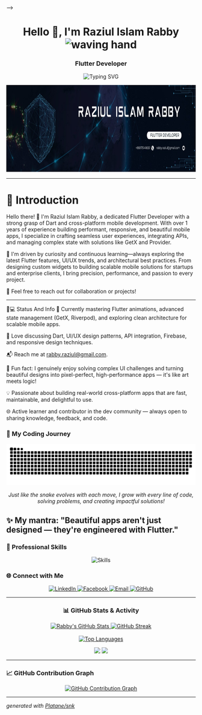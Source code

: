 
-->
<h1 align="center">
  Hello 👋, I'm Raziul Islam Rabby
  <img src="https://media.giphy.com/media/hvRJCLFzcasrR4ia7z/giphy.gif" alt="waving hand" width="30px">
</h1>
<h3 align="center">Flutter Developer</h3>

<p align="center">
  <img src="https://readme-typing-svg.herokuapp.com?font=Roboto&color=%2336BCF7&size=24&center=true&vCenter=true&width=500&height=45&lines=FlutterDveloper+%7C+MobileAppDeveloper;Lifelong+Learner+%26+Problem+Solver" alt="Typing SVG" />
</p>

<img src="https://raw.githubusercontent.com/Rabby-551/Rabby-551/refs/heads/main/cover%20image.jpeg" height="230px">

---

### <h1>🌟 Introduction</h1>
Hello there! 👋 I'm Raziul Islam Rabby, a dedicated Flutter Developer with a strong grasp of Dart and cross-platform mobile development. With over 1 years of experience building performant, responsive, and beautiful mobile apps, I specialize in crafting seamless user experiences, integrating APIs, and managing complex state with solutions like GetX and Provider.

🚀 I'm driven by curiosity and continuous learning—always exploring the latest Flutter features, UI/UX trends, and architectural best practices. From designing custom widgets to building scalable mobile solutions for startups and enterprise clients, I bring precision, performance, and passion to every project.

📱 Feel free to reach out for collaboration or projects!

---

🧑💻 Status And Info
🌱 Currently mastering Flutter animations, advanced state management (GetX, Riverpod), and exploring clean architecture for scalable mobile apps.

💬 Love discussing Dart, UI/UX design patterns, API integration, Firebase, and responsive design techniques.

📬 Reach me at rabby.raziul@gmail.com.

🎯 Fun fact: I genuinely enjoy solving complex UI challenges and turning beautiful designs into pixel-perfect, high-performance apps — it's like art meets logic!

💡 Passionate about building real-world cross-platform apps that are fast, maintainable, and delightful to use.

🌐 Active learner and contributor in the dev community — always open to sharing knowledge, feedback, and code.

### 🐍 My Coding Journey
<picture>
  <source media="(prefers-color-scheme: dark)" srcset="https://raw.githubusercontent.com/platane/platane/output/github-contribution-grid-snake-dark.svg">
  <source media="(prefers-color-scheme: light)" srcset="https://raw.githubusercontent.com/platane/platane/output/github-contribution-grid-snake.svg">
  <img alt="github contribution grid snake animation" src="https://raw.githubusercontent.com/platane/platane/output/github-contribution-grid-snake.svg">
</picture>
<p align="center">
  <em>
    Just like the snake evolves with each move, I grow with every line of code, solving problems, and creating impactful solutions!
  </em>
</p>


✨ My mantra: "Beautiful apps aren't just designed — they're engineered with Flutter."
---

### 🚀 Professional Skills
<p align="center">
  <img src="https://skillicons.dev/icons?i=dart,flutter,postman,firebase,html,css,c,mongodb,git,figma,=9" alt="Skills" />
</p>

### 🌐 Connect with Me

<p align="center">
  <a href="https://www.linkedin.com/in/raziul-islam-rabby-b6330b339" target="_blank">
    <img src="https://img.shields.io/badge/LinkedIn-%230077B5.svg?&style=for-the-badge&logo=linkedin&logoColor=white" alt="LinkedIn"/>
  </a>
  <a href="https://www.facebook.com/hasan.rabby.16/" target="_blank">
    <img src="https://img.shields.io/badge/Facebook-%231877F2.svg?&style=for-the-badge&logo=facebook&logoColor=white" alt="Facebook"/>
  </a>
  <a href="mailto:rabby.raziul@gmail.com">
    <img src="https://img.shields.io/badge/Email-D14836?style=for-the-badge&logo=gmail&logoColor=white" alt="Email"/>
  </a>
  <a href="https://github.com/Rabby-551" target="_blank">
    <img src="https://img.shields.io/badge/GitHub-%23181717.svg?&style=for-the-badge&logo=github&logoColor=white" alt="GitHub"/>
  </a>
</p>

---

<h3 align="center">📊 GitHub Stats & Activity</h3>

<div align="center">
  <a href="https://github.com/Rabby-551">
    <img src="https://github-readme-stats.vercel.app/api?username=Rabby-551&show_icons=true&count_private=true&hide_border=true&theme=tokyonight&include_all_commits=true&rank_icon=github" alt="Rabby's GitHub Stats" width="400" />
  </a>
  <a href="https://github.com/Rabby-551">
    <img src="https://github-readme-streak-stats.herokuapp.com?user=Rabby-551&theme=tokyonight&hide_border=true" alt="GitHub Streak" width="400" />
  </a>
  <br/><br/>
 <a href="https://github.com/Rabby-551">
  <img src="https://github-readme-stats.vercel.app/api/top-langs/?username=Rabby-551&layout=compact&langs_count=8&hide_border=true&theme=tokyonight" alt="Top Languages" width="400" />
</a>
  <br/>
  <p align="center">
    <img src="https://img.shields.io/badge/Flutter-%23327CFF?style=for-the-badge&logo=flutter&logoColor=white" />
    <img src="https://img.shields.io/badge/Dart-%230175C2?style=for-the-badge&logo=dart&logoColor=white" />
  </p>
</div>



---

### 📈 GitHub Contribution Graph

<p align="center">
  <a href="https://github.com/Rabby-551/github-readme-activity-graph">
    <img src="https://github-readme-activity-graph.vercel.app/graph?username=Rabby-551&theme=react-dark&bg_color=20232a&hide_border=true&area=true" alt="GitHub Contribution Graph" />
  </a>
</p>


---


_generated with [Platane/snk](https://github.com/Platane/snk)_
